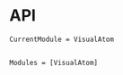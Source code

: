 # API

```@meta
CurrentModule = VisualAtom
```

```@index
```

```@autodocs
Modules = [VisualAtom]
```
